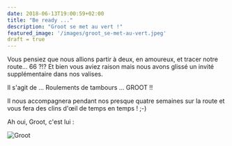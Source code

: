 ```yaml
---
date: 2018-06-13T19:00:59+02:00
title: "Be ready ..."
description: "Groot se met au vert !"
featured_image: '/images/groot_se-met-au-vert.jpeg'
draft = true
---
```



Vous pensiez que nous allions partir à deux, en amoureux, et tracer notre route... 66 ?!? Et bien vous aviez raison mais nous avons glissé un invité supplémentaire dans nos valises.

Il s'agit de ... Roulements de tambours ... GROOT !!

Il nous accompagnera pendant nos presque quatre semaines sur la route et vous fera des clins d'œil de temps en temps ! ;-)

Ah oui, Groot, c'est lui :

![Groot](/images/groot_optimised.png)
